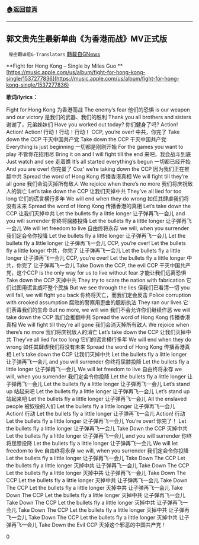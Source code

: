 ###  [:house:返回首頁](https://github.com/ourhimalayas/txt)
---

## 郭文贵先生最新单曲《为香港而战》MV正式版
` 秘密翻译组G-Translators` [轉載自GNews](https://gnews.org/zh-hans/511013/)

**Fight for Hong Kong – Single by Miles Guo
**[https://music.apple.com/us/album/fight-for-hong-kong-single/1537277836](https://music.apple.com/us/album/fight-for-hong-kong-single/1537277836)

**歌词/lyrics：**

Fight for Hong Kong
为香港而战
The enemy’s fear
他们的恐惧
is our weapon and our victory
是我们的武器、我们的胜利
Thank you all brothers and sisters
谢谢了，兄弟姊妹们
Have you worked out today?
你们健身了吗?
Action! Action! Action!
行动！行动！行动！
CCP, you’re over!
中共，你完了
Take down the CCP
干灭中国共产党
Take down the CCP
干灭中国共产党
Everything is just beginning
一切都是刚刚开始
For the games you want to play
不管你花招用尽
Bring it on and I will fight till the end
来吧，我会战斗到底
Just watch and see
走着瞧
It’s all started everything’s begun
一切都已经开始
And you are over!
你完蛋了
Coz’ we’re taking down the CCP
因为我们正在推翻中共
Spread the word of Hong Kong
传播香港真相
We will fight till they’re all gone
我们会消灭掉所有敌人
We rejoice when there’s no more
我们将庆祝敌人的消亡
Let’s take down the CCP
让我们灭掉中共
They’ve all lied for too long
它们的谎言横行多年
We will end when they do wrong
如任其肆虐我们将没有未来
Spread the word of Hong Kong
传播香港的真相
Let’s take down the CCP
让我们灭掉中共
Let the bullets fly a little longer
让子弹再飞一会儿
and you will surrender
你终将屈膝投降
Let the bullets fly a little longer
让子弹再飞一会儿
We will let freedom to live
自由终将永存
we will, when you surrender
我们定会令你投降
Let the bullets fly a little longer
让子弹再飞一会儿
Let the bullets fly a little longer
让子弹再飞一会儿
CCP, you’re over! Let the bullets fly a little longer
中共，你完了 让子弹再飞一会儿
Let the bullets fly a little longer
让子弹再飞一会儿
CCP, you’re over! Let the bullets fly a little longer
中共，你完了 让子弹再飞一会儿
Take Down the CCP, the evil CCP
干灭中国共产党，这个CCP
is the only way for us to live without fear
才能让我们远离恐惧
Take down the CCP
灭掉中共
They try to scare the nation with fabrication
它们试图用谎言威吓整个民族
But we see through the lies
但我们已看清一切
you will fall, we will fight you back
你终将灭亡，而我们定会反击
Police corruption with crooked assumption
腐败的警察用歪曲的臆断执法
They ran our lives
它们荼毒我们的生命
But no more, we will win
我们不会允许你们继续作恶
we will take down the CCP
我们会推翻中共
Spread the word of Hong Kong
传播香港真相
We will fight till they’re all gone
我们会消灭掉所有敌人
We rejoice when there’s no more
我们将庆祝敌人的消亡
Let’s take down the CCP
让我们灭掉中共
They’ve all lied for too long
它们的谎言横行多年
We will end when they do wrong
如任其肆虐我们将没有未来
Spread the word of Hong Kong
传播香港真相
Let’s take down the CCP
让我们灭掉中共
Let the bullets fly a little longer
让子弹再飞一会儿
and you will surrender
你终将屈膝投降
Let the bullets fly a little longer
让子弹再飞一会儿
We will let freedom to live
自由终将永存
we will, when you surrender
我们定会令你投降
Let the bullets fly a little longer
让子弹再飞一会儿
Let the bullets fly a little longer
让子弹再飞一会儿
Let’s stand up
站起来吧
Let the bullets fly a little longer
让子弹再飞一会儿
Let’s stand up
站起来吧
Let the bullets fly a little longer
让子弹再飞一会儿
All the enslaved people
被奴役的人们
Let the bullets fly a little longer
让子弹再飞一会儿
Action!
行动
Let the bullets fly a little longer
让子弹再飞一会儿
Action!
行动
Let the bullets fly a little longer
让子弹再飞一会儿
You’re over!
你完了！
Let the bullets fly a little longer
让子弹再飞一会儿
Take Down the CCP
灭掉中共
Let the bullets fly a little longer
让子弹再飞一会儿
and you will surrender
你终将屈膝投降
Let the bullets fly a little longer
让子弹再飞一会儿
We will let freedom to live
自由终将永存
we will, when you surrender
我们定会令你投降
Let the bullets fly a little longer
让子弹再飞一会儿
Take Down The CCP Let the bullets fly a little longer
灭掉中共 让子弹再飞一会儿
Take Down The CCP Let the bullets fly a little longer
灭掉中共 让子弹再飞一会儿
Take Down The CCP Let the bullets fly a little longer
灭掉中共 让子弹再飞一会儿
Take Down The CCP Let the bullets fly a little longer
灭掉中共 让子弹再飞一会儿
Take Down The CCP Let the bullets fly a little longer
灭掉中共 让子弹再飞一会儿
Take Down The CCP Let the bullets fly a little longer
灭掉中共 让子弹再飞一会儿
Take Down The CCP Let the bullets fly a little longer
灭掉中共 让子弹再飞一会儿
Take Down The CCP Let the bullets fly a little longer
灭掉中共 让子弹再飞一会儿
Take Down the Evil CCP
灭掉这个邪恶的中国共产党！

0
